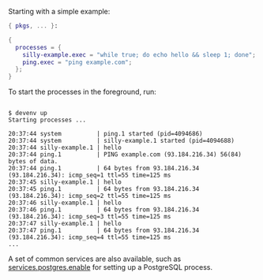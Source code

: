 Starting with a simple example:

```nix title="devenv.nix"
{ pkgs, ... }:

{
  processes = {
    silly-example.exec = "while true; do echo hello && sleep 1; done";
    ping.exec = "ping example.com";
  };
}
```

To start the processes in the foreground, run:

```shell-session

$ devenv up
Starting processes ...

20:37:44 system          | ping.1 started (pid=4094686)
20:37:44 system          | silly-example.1 started (pid=4094688)
20:37:44 silly-example.1 | hello
20:37:44 ping.1          | PING example.com (93.184.216.34) 56(84) bytes of data.
20:37:44 ping.1          | 64 bytes from 93.184.216.34 (93.184.216.34): icmp_seq=1 ttl=55 time=125 ms
20:37:45 silly-example.1 | hello
20:37:45 ping.1          | 64 bytes from 93.184.216.34 (93.184.216.34): icmp_seq=2 ttl=55 time=125 ms
20:37:46 silly-example.1 | hello
20:37:46 ping.1          | 64 bytes from 93.184.216.34 (93.184.216.34): icmp_seq=3 ttl=55 time=125 ms
20:37:47 silly-example.1 | hello
20:37:47 ping.1          | 64 bytes from 93.184.216.34 (93.184.216.34): icmp_seq=4 ttl=55 time=125 ms
...
```

A set of common services are also available, such as [services.postgres.enable](reference/options.md#servicespostgresenable) for setting up a PostgreSQL process.
